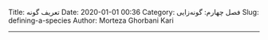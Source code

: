 Title: تعریف گونه
Date: 2020-01-01 00:36
Category: فصل چهارم: گونه‌زایی
Slug: defining-a-species
Author: Morteza Ghorbani Kari

------
